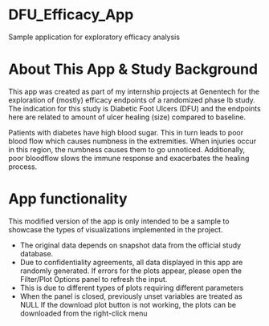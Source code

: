# DFU_Efficacy_App
Sample application for exploratory efficacy analysis

# About This App & Study Background
This app was created as part of my internship projects at Genentech for the exploration of (mostly) efficacy endpoints of a randomized phase Ib study. The indication for this study is Diabetic Foot Ulcers (DFU) and the endpoints here are related to amount of ulcer healing (size) compared to baseline. 

Patients with diabetes have high blood sugar. This in turn leads to poor blood flow which causes numbness in the extremities. When injuries occur in this region, the numbness causes them to go unnoticed. Additionally, poor bloodflow slows the immune response and exacerbates the healing process.

# App functionality
This modified version of the app is only intended to be a sample to showcase the types of visualizations implemented in the project.
  * The original data depends on snapshot data from the official study database. 
  * Due to confidentiality agreements, all data displayed in this app are randomly generated.
If errors for the plots appear, please open the Filter/Plot Options panel to refresh the input.
  * This is due to different types of plots requiring different parameters
  * When the panel is closed, previously unset variables are treated as NULL
If the download plot button is not working, the plots can be downloaded from the right-click menu
